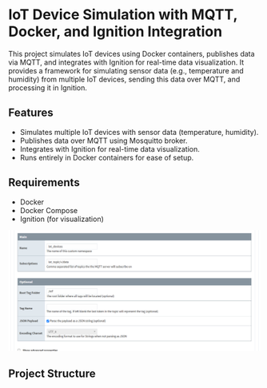 # IoT Device Simulation with MQTT, Docker, and Ignition Integration

This project simulates IoT devices using Docker containers, publishes data via MQTT, and integrates with Ignition for real-time data visualization. It provides a framework for simulating sensor data (e.g., temperature and humidity) from multiple IoT devices, sending this data over MQTT, and processing it in Ignition.

## Features
- Simulates multiple IoT devices with sensor data (temperature, humidity).
- Publishes data over MQTT using Mosquitto broker.
- Integrates with Ignition for real-time data visualization.
- Runs entirely in Docker containers for ease of setup.

## Requirements
- Docker
- Docker Compose
- Ignition (for visualization)

![Image Description](./images/image.png)


## Project Structure

